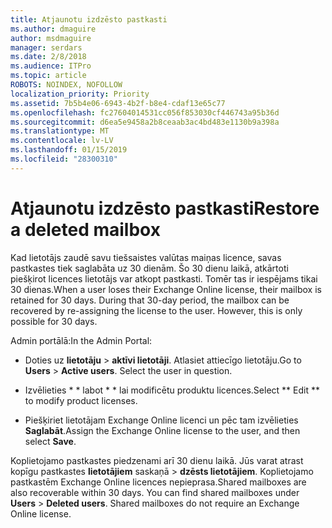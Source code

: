 ```yaml
---
title: Atjaunotu izdzēsto pastkasti
ms.author: dmaguire
author: msdmaguire
manager: serdars
ms.date: 2/8/2018
ms.audience: ITPro
ms.topic: article
ROBOTS: NOINDEX, NOFOLLOW
localization_priority: Priority
ms.assetid: 7b5b4e06-6943-4b2f-b8e4-cdaf13e65c77
ms.openlocfilehash: fc27604014531cc056f853030cf446743a95b36d
ms.sourcegitcommit: d6ea5e9458a2b8ceaab3ac4bd483e1130b9a398a
ms.translationtype: MT
ms.contentlocale: lv-LV
ms.lasthandoff: 01/15/2019
ms.locfileid: "28300310"
---
```

# <a name="restore-a-deleted-mailbox"></a><span data-ttu-id="5940b-102">Atjaunotu izdzēsto pastkasti</span><span class="sxs-lookup"><span data-stu-id="5940b-102">Restore a deleted mailbox</span></span>

<span data-ttu-id="5940b-p101">Kad lietotājs zaudē savu tiešsaistes valūtas maiņas licence, savas pastkastes tiek saglabāta uz 30 dienām. Šo 30 dienu laikā, atkārtoti piešķirot licences lietotājs var atkopt pastkasti. Tomēr tas ir iespējams tikai 30 dienas.</span><span class="sxs-lookup"><span data-stu-id="5940b-p101">When a user loses their Exchange Online license, their mailbox is retained for 30 days. During that 30-day period, the mailbox can be recovered by re-assigning the license to the user. However, this is only possible for 30 days.</span></span>
  
<span data-ttu-id="5940b-106">Admin portālā:</span><span class="sxs-lookup"><span data-stu-id="5940b-106">In the Admin Portal:</span></span>
  
- <span data-ttu-id="5940b-p102">Doties uz **lietotāju** \> **aktīvi lietotāji**. Atlasiet attiecīgo lietotāju.</span><span class="sxs-lookup"><span data-stu-id="5940b-p102">Go to **Users** \> **Active users**. Select the user in question.</span></span>
    
- <span data-ttu-id="5940b-109">Izvēlieties \* \* labot \* \* lai modificētu produktu licences.</span><span class="sxs-lookup"><span data-stu-id="5940b-109">Select \*\* Edit \*\* to modify product licenses.</span></span> 
    
- <span data-ttu-id="5940b-110">Piešķiriet lietotājam Exchange Online licenci un pēc tam izvēlieties **Saglabāt**.</span><span class="sxs-lookup"><span data-stu-id="5940b-110">Assign the Exchange Online license to the user, and then select **Save**.</span></span>
    
<span data-ttu-id="5940b-p103">Koplietojamo pastkastes piedzenami arī 30 dienu laikā. Jūs varat atrast kopīgu pastkastes **lietotājiem** saskaņā \> **dzēsts lietotājiem**. Koplietojamo pastkastēm Exchange Online licences nepieprasa.</span><span class="sxs-lookup"><span data-stu-id="5940b-p103">Shared mailboxes are also recoverable within 30 days. You can find shared mailboxes under **Users** \> **Deleted users**. Shared mailboxes do not require an Exchange Online license.</span></span>
  

